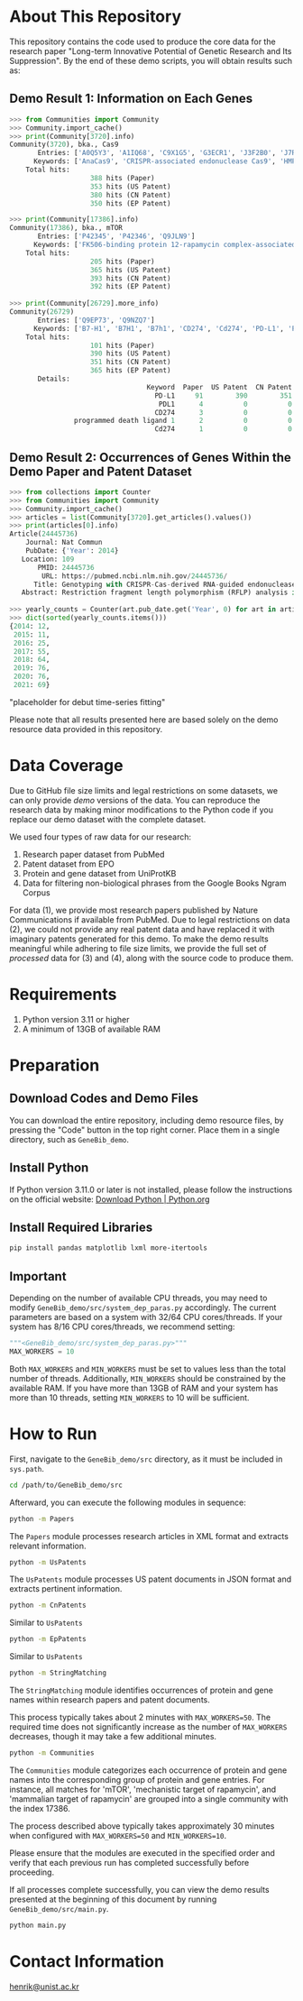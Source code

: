 # About This Repository
This repository contains the code used to produce the core data for the research paper "Long-term Innovative Potential of Genetic Research and Its Suppression". By the end of these demo scripts, you will obtain results such as:

## Demo Result 1: Information on Each Genes
```python
>>> from Communities import Community
>>> Community.import_cache()
>>> print(Community[3720].info)
Community(3720), bka., Cas9
       Entries: ['A0Q5Y3', 'A1IQ68', 'C9X1G5', 'G3ECR1', 'J3F2B0', 'J7RUA5', 'Q0P897', 'Q6NKI3', 'Q8DTE3', 'Q927P4', 'Q9CLT2']
      Keywords: ['AnaCas9', 'CRISPR-associated endonuclease Cas9', 'HMPREF1129_2620', 'SaCas9', 'St-Cas9', 'cas9']
    Total hits:
                    388 hits (Paper)
                    353 hits (US Patent)
                    380 hits (CN Patent)
                    350 hits (EP Patent)

>>> print(Community[17386].info)
Community(17386), bka., mTOR
       Entries: ['P42345', 'P42346', 'Q9JLN9']
      Keywords: ['FK506-binding protein 12-rapamycin complex-associated protein 1', 'FKBP12-rapamycin complex-associated protein', 'FRAP1', 'FRAP2', 'Frap', 'Frap1', 'MTOR', 'Mammalian target of rapamycin', 'Mechanistic target of rapamycin', 'Mtor', 'RAFT1', 'RAPT1', 'Raft1', 'Rapamycin and FKBP12 target 1', 'Rapamycin target protein 1', 'Serine/threonine-protein kinase mTOR', 'mTOR']
    Total hits:
                    205 hits (Paper)
                    365 hits (US Patent)
                    393 hits (CN Patent)
                    392 hits (EP Patent)
                    
>>> print(Community[26729].more_info)
Community(26729)
       Entries: ['Q9EP73', 'Q9NZQ7']
      Keywords: ['B7-H1', 'B7H1', 'B7h1', 'CD274', 'Cd274', 'PD-L1', 'PDCD1 ligand 1', 'PDCD1L1', 'PDCD1LG1', 'PDL1', 'Pdcd1l1', 'Pdcd1lg1', 'Pdl1', 'Programmed cell death 1 ligand 1', 'Programmed death ligand 1', 'hPD-L1']
    Total hits:
                    101 hits (Paper)
                    390 hits (US Patent)
                    351 hits (CN Patent)
                    365 hits (EP Patent)
       Details:
                                  Keyword  Paper  US Patent  CN Patent  EP Patent
                                    PD-L1     91        390        351        365
                                     PDL1      4          0          0          0
                                    CD274      3          0          0          0
                programmed death ligand 1      2          0          0          0
                                    Cd274      1          0          0          0
```

## Demo Result 2: Occurrences of Genes Within the Demo Paper and Patent Dataset
```python
>>> from collections import Counter
>>> from Communities import Community
>>> Community.import_cache()
>>> articles = list(Community[3720].get_articles().values())
>>> print(articles[0].info)
Article(24445736)
    Journal: Nat Commun
    PubDate: {'Year': 2014}
   Location: 109
       PMID: 24445736
        URL: https://pubmed.ncbi.nlm.nih.gov/24445736/
      Title: Genotyping with CRISPR-Cas-derived RNA-guided endonucleases.
   Abstract: Restriction fragment length polymorphism (RFLP) analysis is one of the oldest, most convenient and least expensive methods of genotyping, but is limited by the availability of restriction endonuclease sites. Here we present a novel method of employing CRISPR/Cas-derived RNA-guided engineered nucleases (RGENs) in RFLP analysis. We prepare RGENs by complexing recombinant Cas9 protein derived from Streptococcus pyogenes with in vitro transcribed guide RNAs that are complementary to the DNA sequences of interest. Then, we genotype recurrent mutations found in cancer and small insertions or deletions (indels) induced in cultured cells and animals by RGENs and other engineered nucleases such as transcription activator-like effector nucleases (TALENs). Unlike T7 endonuclease I or Surveyor assays that are widely used for genotyping engineered nuclease-induced mutations, RGEN-mediated RFLP analysis can detect homozygous mutant clones that contain identical biallelic indel sequences and is not limited by sequence polymorphisms near the nuclease target sites.
   
>>> yearly_counts = Counter(art.pub_date.get('Year', 0) for art in articles)
>>> dict(sorted(yearly_counts.items()))
{2014: 12,
 2015: 11,
 2016: 25,
 2017: 55,
 2018: 64,
 2019: 76,
 2020: 76,
 2021: 69}
```

"placeholder for debut time-series fitting"

Please note that all results presented here are based solely on the demo resource data provided in this repository.

# Data Coverage
Due to GitHub file size limits and legal restrictions on some datasets, we can only provide *demo* versions of the data. You can reproduce the research data by making minor modifications to the Python code if you replace our demo dataset with the complete dataset.

We used four types of raw data for our research:
1. Research paper dataset from PubMed
2. Patent dataset from EPO
3. Protein and gene dataset from UniProtKB
4. Data for filtering non-biological phrases from the Google Books Ngram Corpus

For data (1), we provide most research papers published by Nature Communications if available from PubMed. Due to legal restrictions on data (2), we could not provide any real patent data and have replaced it with imaginary patents generated for this demo. To make the demo results meaningful while adhering to file size limits, we provide the full set of *processed* data for (3) and (4), along with the source code to produce them.

# Requirements
1. Python version 3.11 or higher
2. A minimum of 13GB of available RAM

# Preparation
## Download Codes and Demo Files
You can download the entire repository, including demo resource files, by pressing the "Code" button in the top right corner. Place them in a single directory, such as `GeneBib_demo`.

## Install Python
If Python version 3.11.0 or later is not installed, please follow the instructions on the official website: [Download Python | Python.org](https://www.python.org/downloads/)

## Install Required Libraries
```bash
pip install pandas matplotlib lxml more-itertools
```

## Important
Depending on the number of available CPU threads, you may need to modify `GeneBib_demo/src/system_dep_paras.py` accordingly. The current parameters are based on a system with 32/64 CPU cores/threads. If your system has 8/16 CPU cores/threads, we recommend setting:
```python
"""<GeneBib_demo/src/system_dep_paras.py>"""
MAX_WORKERS = 10
```

Both `MAX_WORKERS` and `MIN_WORKERS` must be set to values less than the total number of threads. Additionally, `MIN_WORKERS` should be constrained by the available RAM. If you have more than 13GB of RAM and your system has more than 10 threads, setting `MIN_WORKERS` to 10 will be sufficient.

# How to Run
First, navigate to the `GeneBib_demo/src` directory, as it must be included in `sys.path`.
```bash
cd /path/to/GeneBib_demo/src
```

Afterward, you can execute the following modules in sequence:
```bash
python -m Papers
```
The `Papers` module processes research articles in XML format and extracts relevant information.

```bash
python -m UsPatents
```
The `UsPatents` module processes US patent documents in JSON format and extracts pertinent information.

```bash
python -m CnPatents
```
Similar to `UsPatents`

```bash
python -m EpPatents
```
Similar to `UsPatents`

```bash
python -m StringMatching
```
The `StringMatching` module identifies occurrences of protein and gene names within research papers and patent documents.

This process typically takes about 2 minutes with `MAX_WORKERS=50`. The required time does not significantly increase as the number of `MAX_WORKERS` decreases, though it may take a few additional minutes.

```bash
python -m Communities
```
The `Communities` module categorizes each occurrence of protein and gene names into the corresponding group of protein and gene entries. For instance, all matches for 'mTOR', 'mechanistic target of rapamycin', and 'mammalian target of rapamycin' are grouped into a single community with the index 17386.

The process described above typically takes approximately 30 minutes when configured with `MAX_WORKERS=50` and `MIN_WORKERS=10`.

Please ensure that the modules are executed in the specified order and verify that each previous run has completed successfully before proceeding.

If all processes complete successfully, you can view the demo results presented at the beginning of this document by running `GeneBib_demo/src/main.py`.

```bash
python main.py
```

# Contact Information
henrik@unist.ac.kr
